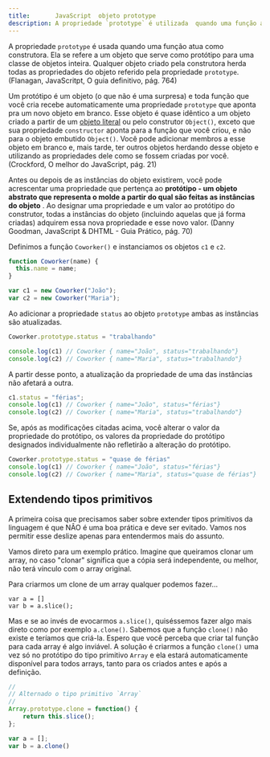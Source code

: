 ```yaml
---
title:       JavaScript  objeto prototype
description: A propriedade `prototype` é utilizada  quando uma função atua como construtora.
---
```


A propriedade `prototype` é usada quando uma função atua como construtora. Ela se refere a um objeto que serve
como protótipo para uma classe de objetos inteira. Qualquer objeto criado pela construtora herda todas as 
propriedades do objeto referido pela propriedade `prototype`. (Flanagan, JavaScritpt, O guia definitivo, pág. 764)

Um protótipo é um objeto (o que não é uma surpresa) e toda função que você cria recebe automaticamente uma propriedade
`prototype` que aponta pra um novo objeto em branco. Esse objeto é quase idêntico a um objeto criado a partir de um
[objeto literal](/javascript/refs/objeto-literal/) ou pelo construtor `Object()`, exceto que sua propriedade `constructor`
aponta para a função que você criou, e não para o objeto embutido `Object()`. Você pode adicionar membros a esse objeto
em branco e, mais tarde, ter outros objetos herdando desse objeto e utilizando as propriedades dele como se fossem
criadas por você. (Crockford, O melhor do JavaScript, pág. 21)

Antes ou depois de as instâncias do objeto existirem, você pode acrescentar uma propriedade que pertença ao __protótipo -
um objeto abstrato que representa o molde a partir do qual são feitas as instâncias do objeto__ . Ao designar uma
propriedade e um valor ao protótipo do construtor, todas a instâncias do objeto (incluindo aquelas que já forma criadas)
adquirem essa nova propriedade e esse novo valor. (Danny Goodman, JavaScript & DHTML - Guia Prático, pág. 70)

Definimos a função `Coworker()` e instanciamos os objetos `c1` e `c2`.

```javascript
function Coworker(name) {
  this.name = name;
}

var c1 = new Coworker("João");
var c2 = new Coworker("Maria");
```

Ao adicionar a propriedade `status` ao objeto `prototype` ambas as instâncias são atualizadas.

```javascript
Coworker.prototype.status = "trabalhando"

console.log(c1) // Coworker { name="João", status="trabalhando"}
console.log(c2) // Coworker { name="Maria", status="trabalhando"}
```

A partir desse ponto, a atualização da propriedade de uma das instâncias não afetará a outra. 

```javascript
c1.status = "férias";
console.log(c1) // Coworker { name="João", status="férias"}
console.log(c2) // Coworker { name="Maria", status="trabalhando"}
```

Se, após as modificações citadas acima, você alterar o valor da propriedade do protótipo, os valores da propriedade do
protótipo designados individualmente não refletirão a alteração do protótipo.

```javascript
Coworker.prototype.status = "quase de férias"
console.log(c1) // Coworker { name="João", status="férias"}
console.log(c2) // Coworker { name="Maria", status="quase de férias"}
```



Extendendo tipos primitivos
---

A primeira coisa que precisamos saber sobre extender tipos primitivos da linguagem é que NÂO é uma boa prática e deve
ser evitado. Vamos nos permitir esse deslize apenas para entendermos mais do assunto.

Vamos direto para um exemplo prático. Imagine que queiramos clonar um array, no caso "clonar"  significa que a cópia
será independente, ou melhor, não terá vínculo com o array original.

Para criarmos um clone de um array qualquer podemos fazer...

    var a = []
    var b = a.slice();

Mas e se ao invés de evocarmos `a.slice()`, quiséssemos fazer algo mais direto como por exemplo `a.clone()`. Sabemos
que a função `clone()` não existe e teríamos que criá-la. Espero que você perceba que criar tal função para cada
array é algo inviável. A solução é criarmos a função `clone()` uma vez só no protótipo do tipo primitivo `Array` e ela
estará automaticamente disponível para todos arrays, tanto para os criados antes e após a definição.

```javascript
//
// Alternado o tipo primitivo `Array`
//
Array.prototype.clone = function() {
    return this.slice();
};

var a = [];
var b = a.clone()
```
